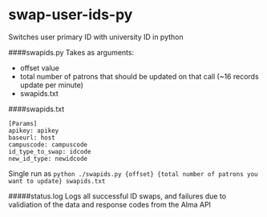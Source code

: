 # swap-user-ids-py
Switches user primary ID with university ID in python

####swapids.py
Takes as arguments:
   - offset value
   - total number of patrons that should be updated on that call (~16 records update per minute)
   - swapids.txt
   
####swapids.txt
```
[Params]
apikey: apikey 
baseurl: host
campuscode: campuscode
id_type_to_swap: idcode
new_id_type: newidcode

```

Single run as 
`python ./swapids.py {offset} {total number of patrons you want to update} swapids.txt`

#####status.log
Logs all successful ID swaps, and failures due to validiation of the data and response codes from the Alma API
 
